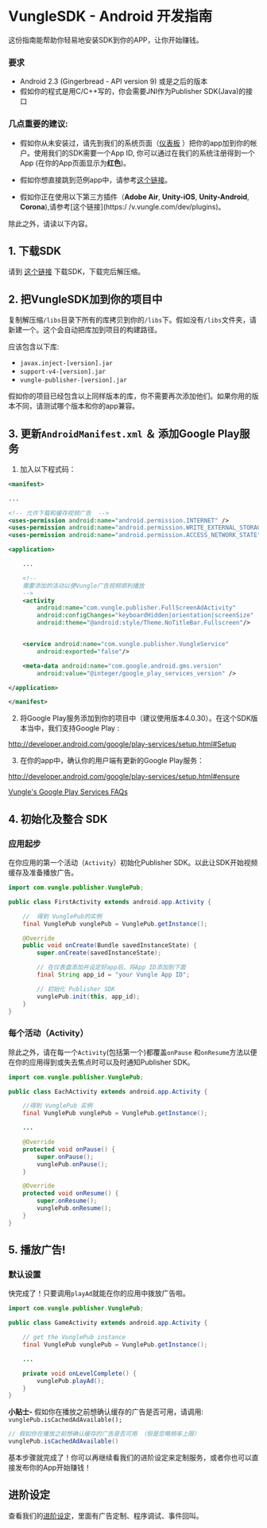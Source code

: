 # VungleSDK - Android 开发指南

这份指南能帮助你轻易地安装SDK到你的APP，让你开始赚钱。

### 要求

* Android 2.3 (Gingerbread - API version 9) 或是之后的版本
* 假如你的程式是用C/C++写的，你会需要JNI作为Publisher SDK(Java)的接口

### 几点重要的建议:

* 假如你从未安装过，请先到我们的系统页面（[仪表板](https://v.vungle.com/dashboard/login) ）把你的app加到你的帐户。使用我们的SDK需要一个App ID, 你可以通过在我们的系统注册得到一个App (在你的App页面显示为**红色**)。

* 假如你想直接跳到范例app中，请参考[这个链接](https://github.com/Vungle/publisher-sample-android)。

* 假如你正在使用以下第三方插件（**Adobe Air**, **Unity-iOS**, **Unity-Android**, **Corona**),请参考[这个链接](https:/ /v.vungle.com/dev/plugins)。

除此之外，请读以下内容。

## 1. 下载SDK

请到 [这个链接](https://v.vungle.com/dev/android) 下载SDK，下载完后解压缩。

## 2. 把VungleSDK加到你的项目中

复制解压缩`/libs`目录下所有的库拷贝到你的`/libs`下。假如没有`/libs`文件夹，请新建一个。这个会自动把库加到项目的构建路径。

应该包含以下库:
* `javax.inject-[version].jar`
* `support-v4-[version].jar`
* `vungle-publisher-[version].jar`

假如你的项目已经包含以上同样版本的库，你不需要再次添加他们。如果你用的版本不同，请测试哪个版本和你的app兼容。


## 3.  更新`AndroidManifest.xml` ＆ 添加Google Play服务

1) 加入以下程式码：

```xml
<manifest>

...

<!-- 允许下载和缓存视频广告  -->
<uses-permission android:name="android.permission.INTERNET" />
<uses-permission android:name="android.permission.WRITE_EXTERNAL_STORAGE" />
<uses-permission android:name="android.permission.ACCESS_NETWORK_STATE" />

<application>

    ...

    <!--
    需要添加的活动以便Vungle广告视频顺利播放
    -->
    <activity
        android:name="com.vungle.publisher.FullScreenAdActivity"
        android:configChanges="keyboardHidden|orientation|screenSize"
        android:theme="@android:style/Theme.NoTitleBar.Fullscreen"/>


    <service android:name="com.vungle.publisher.VungleService"
        android:exported="false"/>

    <meta-data android:name="com.google.android.gms.version"
        android:value="@integer/google_play_services_version" />

</application>

</manifest>
```

2) 将Google Play服务添加到你的项目中（建议使用版本4.0.30）。在这个SDK版本当中，我们支持Google Play :

http://developer.android.com/google/play-services/setup.html#Setup

3) 在你的app中，确认你的用户端有更新的Google Play服务：

http://developer.android.com/google/play-services/setup.html#ensure

[Vungle's Google Play Services FAQs](http://www.vungle.com/google-advertising-id-faqs/)

## 4. 初始化及整合 SDK

### 应用起步

在你应用的第一个活动（`Activity`）初始化Publisher SDK。以此让SDK开始视频缓存及准备播放广告。

```java
import com.vungle.publisher.VunglePub;

public class FirstActivity extends android.app.Activity {

    //  得到 VunglePub的实例
    final VunglePub vunglePub = VunglePub.getInstance();

    @Override
    public void onCreate(Bundle savedInstanceState) {
        super.onCreate(savedInstanceState);

        // 在仪表盘添加并设定好app后，将App ID添加到下面
        final String app_id = "your Vungle App ID";

        // 初始化 Publisher SDK
        vunglePub.init(this, app_id);
    }
}
```

### 每个活动（Activity）

除此之外，请在每一个`Activity`(包括第一个)都覆盖`onPause` 和`onResume`方法以便在你的应用得到或失去焦点时可以及时通知Publisher SDK。

```java
import com.vungle.publisher.VunglePub;

public class EachActivity extends android.app.Activity {

    //得到 VunglePub 实例
    final VunglePub vunglePub = VunglePub.getInstance();

    ...

    @Override
    protected void onPause() {
        super.onPause();
        vunglePub.onPause();
    }

    @Override
    protected void onResume() {
        super.onResume();
        vunglePub.onResume();
    }
}
```

## 5. 播放广告!

### 默认设置

快完成了！只要调用`playAd`就能在你的应用中拨放广告啦。
```java
import com.vungle.publisher.VunglePub;

public class GameActivity extends android.app.Activity {

    // get the VunglePub instance
    final VunglePub vunglePub = VunglePub.getInstance();

    ...

    private void onLevelComplete() {
        vunglePub.playAd();
    }
}
```

**小贴士-** 假如你在播放之前想确认缓存的广告是否可用，请调用: `vunglePub.isCachedAdAvailable();`
```java
// 假如你在播放之前想确认缓存的广告是否可用 （但是忽略频率上限）
vunglePub.isCachedAdAvailable()
```

基本步骤就完成了！你可以再继续看我们的进阶设定来定制服务，或者你也可以直接发布你的App开始赚钱！
<a name="advancedStartupConfig"></a>

## 进阶设定

查看我们的[进阶设定](https://github.com/Vungle/vungle-resources/blob/master/中文/Android/3.1.x/android-advanced-settings.md)，里面有广告定制、程序调试、事件回叫。
